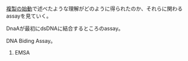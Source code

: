 [複製の始動](複製の始動.md)で述べたような理解がどのように得られたのか、それらに関わるassayを見ていく。

DnaAが最初にdsDNAに結合するところのassay。

DNA Biding Assay。

1. EMSA